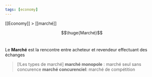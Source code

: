 ```yaml
---
tags: [economy]
---
```

 
 [[Economy]] > [[marché]]

$$\huge{Marché}$$
<br>

Le **Marché** est la rencontre entre acheteur et revendeur effectuant des échanges

> [!Les types de marché]
>**marché monopole** : marché seul sans concurence
>**marché concurenciel**: marché de compétition

	